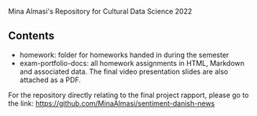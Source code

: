 Mina Almasi's Repository for Cultural Data Science 2022

## Contents
* homework: folder for homeworks handed in during the semester
* exam-portfolio-docs: all homework assignments in HTML, Markdown and associated data. The final video presentation slides are also attached as a PDF. 

For the repository directly relating to the final project rapport, please go to the link: 
https://github.com/MinaAlmasi/sentiment-danish-news 


